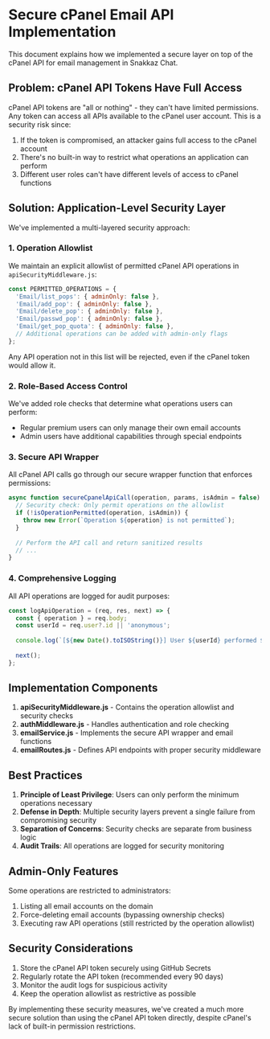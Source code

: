 # Secure cPanel Email API Implementation

This document explains how we implemented a secure layer on top of the cPanel API for email management in Snakkaz Chat.

## Problem: cPanel API Tokens Have Full Access

cPanel API tokens are "all or nothing" - they can't have limited permissions. Any token can access all APIs available to the cPanel user account. This is a security risk since:

1. If the token is compromised, an attacker gains full access to the cPanel account
2. There's no built-in way to restrict what operations an application can perform
3. Different user roles can't have different levels of access to cPanel functions

## Solution: Application-Level Security Layer

We've implemented a multi-layered security approach:

### 1. Operation Allowlist

We maintain an explicit allowlist of permitted cPanel API operations in `apiSecurityMiddleware.js`:

```javascript
const PERMITTED_OPERATIONS = {
  'Email/list_pops': { adminOnly: false },
  'Email/add_pop': { adminOnly: false },
  'Email/delete_pop': { adminOnly: false },
  'Email/passwd_pop': { adminOnly: false },
  'Email/get_pop_quota': { adminOnly: false },
  // Additional operations can be added with admin-only flags
};
```

Any API operation not in this list will be rejected, even if the cPanel token would allow it.

### 2. Role-Based Access Control

We've added role checks that determine what operations users can perform:

- Regular premium users can only manage their own email accounts
- Admin users have additional capabilities through special endpoints

### 3. Secure API Wrapper

All cPanel API calls go through our secure wrapper function that enforces permissions:

```javascript
async function secureCpanelApiCall(operation, params, isAdmin = false) {
  // Security check: Only permit operations on the allowlist
  if (!isOperationPermitted(operation, isAdmin)) {
    throw new Error(`Operation ${operation} is not permitted`);
  }
  
  // Perform the API call and return sanitized results
  // ...
}
```

### 4. Comprehensive Logging

All API operations are logged for audit purposes:

```javascript
const logApiOperation = (req, res, next) => {
  const { operation } = req.body;
  const userId = req.user?.id || 'anonymous';
  
  console.log(`[${new Date().toISOString()}] User ${userId} performed ${operation}`);
  
  next();
};
```

## Implementation Components

1. **apiSecurityMiddleware.js** - Contains the operation allowlist and security checks
2. **authMiddleware.js** - Handles authentication and role checking
3. **emailService.js** - Implements the secure API wrapper and email functions
4. **emailRoutes.js** - Defines API endpoints with proper security middleware

## Best Practices

1. **Principle of Least Privilege**: Users can only perform the minimum operations necessary
2. **Defense in Depth**: Multiple security layers prevent a single failure from compromising security
3. **Separation of Concerns**: Security checks are separate from business logic
4. **Audit Trails**: All operations are logged for security monitoring

## Admin-Only Features

Some operations are restricted to administrators:

1. Listing all email accounts on the domain
2. Force-deleting email accounts (bypassing ownership checks)
3. Executing raw API operations (still restricted by the operation allowlist)

## Security Considerations

1. Store the cPanel API token securely using GitHub Secrets
2. Regularly rotate the API token (recommended every 90 days)
3. Monitor the audit logs for suspicious activity
4. Keep the operation allowlist as restrictive as possible

By implementing these security measures, we've created a much more secure solution than using the cPanel API token directly, despite cPanel's lack of built-in permission restrictions.
